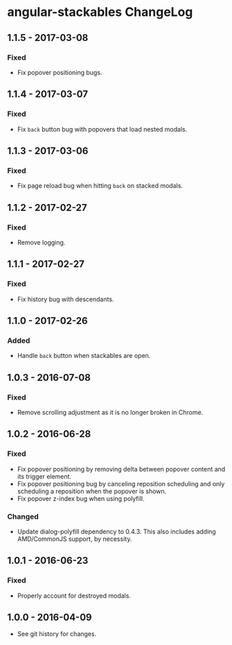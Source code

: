 # angular-stackables ChangeLog

## 1.1.5 - 2017-03-08

### Fixed
- Fix popover positioning bugs.

## 1.1.4 - 2017-03-07

### Fixed
- Fix `back` button bug with popovers that load nested modals.

## 1.1.3 - 2017-03-06

### Fixed
- Fix page reload bug when hitting `back` on stacked modals.

## 1.1.2 - 2017-02-27

### Fixed
- Remove logging.

## 1.1.1 - 2017-02-27

### Fixed
- Fix history bug with descendants.

## 1.1.0 - 2017-02-26

### Added
- Handle `back` button when stackables are open.

## 1.0.3 - 2016-07-08

### Fixed
- Remove scrolling adjustment as it is no longer broken in Chrome.

## 1.0.2 - 2016-06-28

### Fixed
- Fix popover positioning by removing delta between
  popover content and its trigger element.
- Fix popover positioning bug by canceling reposition
  scheduling and only scheduling a reposition when
  the popover is shown.
- Fix popover z-index bug when using polyfill.

### Changed
- Update dialog-polyfill dependency to 0.4.3. This also includes adding
  AMD/CommonJS support, by necessity.

## 1.0.1 - 2016-06-23

### Fixed
- Properly account for destroyed modals.

## 1.0.0 - 2016-04-09

- See git history for changes.
